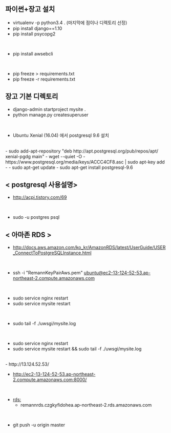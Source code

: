 ## 파이썬+장고 설치 
- virtualenv -p python3.4 .   (마지막에 점이나 디렉토리 선정)
- pip install django==1.10
- pip install psycopg2

<br/>

- pip install awsebcli

<br/>

- pip freeze > requirements.txt
- pip freeze -r requirements.txt

## 장고 기본 디렉토리 

- django-admin startproject mysite .
- python manage.py createsuperuser

<br/>

- Ubuntu Xenial (16.04) 에서 postgresql 9.6 설치 

<br/>
- sudo add-apt-repository "deb http://apt.postgresql.org/pub/repos/apt/ xenial-pgdg main"
- wget --quiet -O - https://www.postgresql.org/media/keys/ACCC4CF8.asc | sudo apt-key add -
- sudo apt-get update
- sudo apt-get install postgresql-9.6

## < postgresql 사용설명> 
- http://acpi.tistory.com/69

<br/>

-  sudo -u postgres psql

## < 아마존 RDS > 
- http://docs.aws.amazon.com/ko_kr/AmazonRDS/latest/UserGuide/USER_ConnectToPostgreSQLInstance.html

<br/>

- ssh -i "RemannKeyPairAws.pem" ubuntu@ec2-13-124-52-53.ap-northeast-2.compute.amazonaws.com

<br/>

- sudo service nginx restart
- sudo service mysite restart 

<br/>

- sudo tail -f ./uwsgi/mysite.log

<br/>

- sudo service nginx restart 
- sudo service mysite restart && sudo tail -f ./uwsgi/mysite.log

<br/>
- http://13.124.52.53/

<br/>

- http://ec2-13-124-52-53.ap-northeast-2.compute.amazonaws.com:8000/

<br/>

- <rds:>    
    - remannrds.czgkyfidohea.ap-northeast-2.rds.amazonaws.com

<br/>

- git push -u origin master